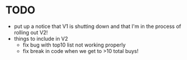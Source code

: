 # TODO
- put up a notice that V1 is shutting down and that I'm in the process of rolling out V2!
- things to include in V2
  - fix bug with top10 list not working properly
  - fix break in code when we get to >10 total buys!
